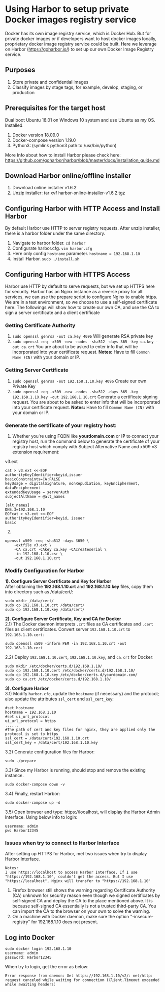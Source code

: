 # Using Harbor to setup private Docker images registry service
Docker has its own image registry service, which is Docker Hub. But for private docker images or if developers want to host docker images locally, proprietary docker image registry service could be built. Here we leverage on Harbor (https://goharbor.io/) to set up our own Docker Image Registry service.
## Purposes
1. Store private and confidential images
2. Classify images by stage tags, for example, develop, staging, or production
## Prerequisites for the target host
Dual boot Ubuntu 18.01 on Windows 10 system and use Ubuntu as my OS. Installed:
1. Docker version 18.09.0
2. Docker-compose version 1.19.0
3. Python3: (symlink python3 path to /usr/bin/python)

More Info about how to install Harbor please check here: https://github.com/goharbor/harbor/blob/master/docs/installation_guide.md

## Download Harbor online/offline installer
1. Download online installer v1.6.2
2. Unzip installer: tar xvf harbor-online-installer-v1.6.2.tgz

## Configuring Harbor with HTTP Access and Install Harbor
By default Harbor use HTTP to server registry requests. After unzip installer, there is a harbor folder under the same directory. 
1. Navigate to harbor folder. `cd harbor`
2. Configurate harbor.cfg. `vim harbor.cfg`
3. Here only config `hostname` parameter. `hostname = 192.168.1.10`
4. Install Harbor. `sudo ./install.sh`  

## Configuring Harbor with HTTPS Access
Harbor use HTTP by default to serve requests, but we set up HTTPS here for security. Harbor has an Nginx instance as a reverse proxy for all services, we can use the prepare script to configure Nginx to enable https.
We are in a test environment, so we choose to use a self-signed certificate here. The followings will show how to create our own CA, and use the CA to sign a server certificate and a client certificate

### Getting Certificate Authority
1. `sudo openssl genrsa -out ca.key 4096` Will generate RSA private key
2. `sudo openssl req -x509 -new -nodes -sha512 -days 365 -key ca.key -out ca.crt` You are about to be asked to enter info that will be incorporated into your certificate request. **Notes:** Have to fill `Common Name (CN)` with your domain or IP.
### Getting Server Certificate
1. `sudo openssl genrsa -out 192.168.1.10.key 4096` Create our own Private Key
2. `sudo openssl req -x509 -new -nodes -sha512 -days 365 -key 192.168.1.10.key -out 192.168.1.10.crt` Generate a certificate signing request. You are about to be asked to enter info that will be incorporated into your certificate request. **Notes:** Have to fill `Common Name (CN)` with your domain or IP.
### Generate the certificate of your registry host:
1. Whether you're using FQDN like **yourdomain.com** or **IP** to connect your registry host, run the command below to generate the certificate of your registry host which comply with Subject Alternative Name and x509 v3 extension requirement: <br/>

v3.ext
```
cat > v3.ext <<-EOF
authorityKeyIdentifier=keyid,issuer
basicConstraints=CA:FALSE
keyUsage = digitalSignature, nonRepudiation, keyEncipherment, dataEncipherment
extendedKeyUsage = serverAuth 
subjectAltName = @alt_names

[alt_names]
DNS.3=192.168.1.10
EOFcat > v3.ext <<-EOF
authorityKeyIdentifier=keyid, issuer
basic
``` 

2. 
```
openssl x509 -req -sha512 -days 3650 \
    -extfile v3.ext \
    -CA ca.crt -CAkey ca.key -CAcreateserial \
    -in 192.168.1.10.csr \
    -out 192.168.1.10.crt
``` 
### Modify Configuration for Harbor
**1). Configure Server Certificate and Key for Harbor** <br/>
After obtaining the **192.168.1.10.crt** and **192.168.1.10.key** files, copy them into directory such as /data/cert/: <br/>
```
sudo mkdir /data/cert/
sudo cp 192.168.1.10.crt /data/cert/
sudo cp 192.168.1.10.key /data/cert/
```
**2). Configure Server Certificate, Key and CA for Docker** <br/>
2.1) The Docker daemon interprets `.crt` files as CA certificates and `.cert` files as client certificates. Convert server `192.168.1.10.crt` to `192.168.1.10.cert`:
```
sudo openssl x509 -inform PEM -in 192.168.1.10.crt -out 192.168.1.10.cert
```
2.2) Deploy `192.168.1.10.cert`, `192.168.1.10.key`, and `ca.crt` for Docker:
```
sudo mkdir /etc/docker/certs.d/192.168.1.10/
sudo cp 192.168.1.10.cert /etc/docker/certs.d/192.168.1.10/
sudo cp 192.168.1.10.key /etc/docker/certs.d/yourdomain.com/
sudo cp ca.crt /etc/docker/certs.d/192.168.1.10/
```
**3). Configure Harbor** <br/>
3.1) Modify `harbor.cfg`, update the `hostname` (if necessary) and the protocol; also update the attributes `ssl_cert` and `ssl_cert_key`:
```
#set hostname
hostname = 192.168.1.10
#set ui_url_protocol
ui_url_protocol = https 
......
#The path of cert and key files for nginx, they are applied only the protocol is set to https 
ssl_cert = /data/cert/192.168.1.10.crt
ssl_cert_key = /data/cert/192.168.1.10.key
```
3.2) Generate configuration files for Harbor:
```
sudo ./prepare
```
3.3) Since my Harbor is running, should stop and remove the existing instance.
```
sudo docker-compose down -v
```
3.4) Finally, restart Harbor:
```
sudo docker-compose up -d
```
3.5) Open browser and type: https://localhost, will display the Harbor Admin Interface. Using below info to login:
```
username: admin
pw: Harbor12345
```

### Issues when try to connect to Harbor Interface
After setting up HTTPS for Harbor, met two issues when try to display Harbor Interface.
```
Notes:
I use https://localhost to access Harbor Interface. If I use "https://192.168.1.10", couldn't get the access. But I use "https://localhost", Nginx will transfer to "https://192.168.1.10"
```
1. Firefox browser still shows the warning regarding Certificate Authority (CA) unknown for security reason even though we signed certificates by self-signed CA and deploy the CA to the place mentioned above. It is because self-signed CA essentially is not a trusted third-party CA. You can import the CA to the browser on your own to solve the warning.
2. On a machine with Docker daemon, make sure the option "-insecure-registry" for 192.168.1.10 does not present.

## Log into Docker
```
sudo docker login 192.168.1.10
username: admin
password: Harbor12345
```
When try to login, get the error as below:
```
Error response from daemon: Get https://192.168.1.10/v2/: net/http: request canceled while waiting for connection (Client.Timeout exceeded while awaiting headers)
```
